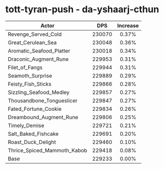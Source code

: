 # tott-tyran-push - da-yshaarj-cthun
| Actor | DPS | Increase |
|---|:---:|:---:|
|Revenge_Served_Cold|230070|0.37%|
|Great_Cerulean_Sea|230048|0.36%|
|Aromatic_Seafood_Platter|230018|0.34%|
|Draconic_Augment_Rune|229953|0.31%|
|Filet_of_Fangs|229944|0.31%|
|Seamoth_Surprise|229889|0.29%|
|Feisty_Fish_Sticks|229866|0.28%|
|Sizzling_Seafood_Medley|229857|0.27%|
|Thousandbone_Tongueslicer|229847|0.27%|
|Fated_Fortune_Cookie|229834|0.26%|
|Dreambound_Augment_Rune|229806|0.25%|
|Timely_Demise|229721|0.21%|
|Salt_Baked_Fishcake|229691|0.20%|
|Roast_Duck_Delight|229460|0.10%|
|Thrice_Spiced_Mammoth_Kabob|229418|0.08%|
|Base|229233|0.00%|
